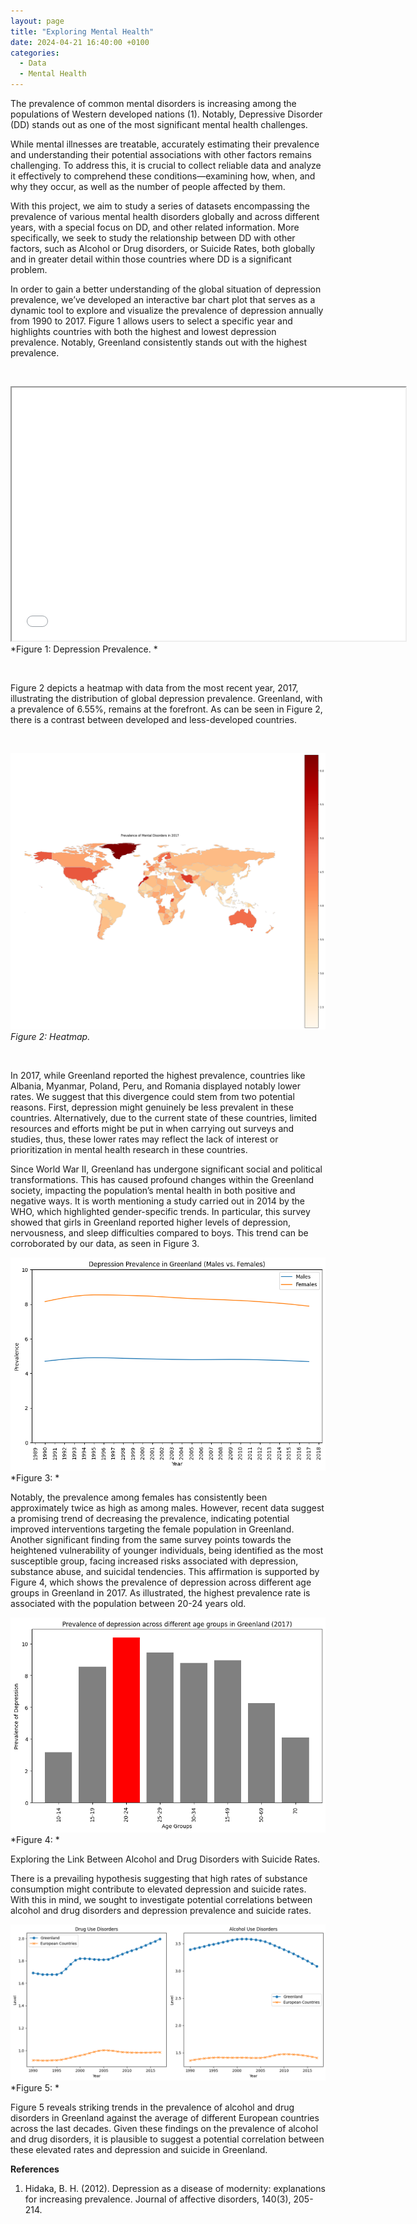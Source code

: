 ```yaml
---
layout: page
title: "Exploring Mental Health"
date: 2024-04-21 16:40:00 +0100
categories: 
  - Data
  - Mental Health
---
```


The prevalence of common mental disorders is increasing among the populations of Western developed nations (1). Notably, Depressive Disorder (DD) stands out as one of the most significant mental health challenges. 

While mental illnesses are treatable, accurately estimating their prevalence and understanding their potential associations with other factors remains challenging. To address this, it is crucial to collect reliable data and analyze it effectively to comprehend these conditions—examining how, when, and why they occur, as well as the number of people affected by them.

With this project, we aim to study a series of datasets encompassing the prevalence of various mental health disorders globally and across different years, with a special focus on DD, and other related information. More specifically, we seek to study the relationship between DD with other factors, such as Alcohol or Drug disorders, or Suicide Rates, both globally and in greater detail within those countries where DD is a significant problem.

In order to gain a better understanding of the global situation of depression prevalence, we’ve developed an interactive bar chart plot that serves as a dynamic tool to explore and visualize the prevalence of depression annually from 1990 to 2017. Figure 1 allows users to select a specific year and highlights countries with both the highest and lowest depression prevalence. Notably, Greenland consistently stands out with the highest prevalence.  


&nbsp;

<iframe src="/assets/images/interactive_plot_1990_2017.html" width="630" height="405"></iframe>
*Figure 1: Depression Prevalence. *

&nbsp;


Figure 2 depicts a heatmap with data from the most recent year, 2017, illustrating the distribution of global depression prevalence. Greenland, with a prevalence of 6.55%, remains at the forefront. As can be seen in Figure 2, there is a contrast between developed and less-developed countries. 

&nbsp;

![heatmap](/assets/images/dd_heatmap.png)  
*Figure 2: Heatmap.*

&nbsp;

In 2017, while Greenland reported the highest prevalence, countries like Albania, Myanmar, Poland, Peru, and Romania displayed notably lower rates. We suggest that this divergence could stem from two potential reasons. First, depression might genuinely be less prevalent in these countries. Alternatively, due to the current state of these countries, limited resources and efforts might be put in when carrying out surveys and studies, thus, these lower rates may reflect the lack of interest or prioritization in mental health research in these countries. 

Since World War II, Greenland has undergone significant social and political transformations. This has caused profound changes within the Greenland society, impacting the population’s mental health in both positive and negative ways.
It is worth mentioning a study carried out in 2014 by the WHO, which highlighted gender-specific trends. In particular, this survey showed that girls in Greenland reported higher levels of depression, nervousness, and sleep difficulties compared to boys. This trend can be corroborated by our data, as seen in Figure 3.

![malevsfemale](/assets/images/malevsfemale.png)  
*Figure 3: *

Notably, the prevalence among females has consistently been approximately twice as high as among males. However, recent data suggest a promising trend of decreasing the prevalence, indicating potential improved interventions targeting the female population in Greenland. 
Another significant finding from the same survey points towards the heightened vulnerability of younger individuals, being identified as the most susceptible group, facing increased risks associated with depression, substance abuse, and suicidal tendencies. This affirmation is supported by Figure 4, which shows the prevalence of depression across different age groups in Greenland in 2017. As illustrated, the highest prevalence rate is associated with the population between 20-24 years old. 


![agegroups](/assets/images/agegreenland.png)  
*Figure 4: *

Exploring the Link Between Alcohol and Drug Disorders with Suicide Rates.

There is a prevailing hypothesis suggesting that high rates of substance consumption might contribute to elevated depression and suicide rates. With this in mind, we sought to investigate potential correlations between alcohol and drug disorders and depression prevalence and suicide rates. 


![drugalc](/assets/images/drugalc.png)  
*Figure 5: *

Figure 5 reveals striking trends in the prevalence of alcohol and drug disorders in Greenland against the average of different European countries across the last decades. Given these findings on the prevalence of alcohol and drug disorders, it is plausible to suggest a potential correlation between these elevated rates and depression and suicide in Greenland.



**References**

1. Hidaka, B. H. (2012). Depression as a disease of modernity: explanations for increasing prevalence. Journal of affective disorders, 140(3), 205-214.


[jekyll-docs]: https://jekyllrb.com/docs/home
[jekyll-gh]:   https://github.com/jekyll/jekyll
[jekyll-talk]: https://talk.jekyllrb.com/
